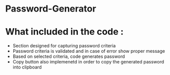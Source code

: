 # Password-Generator

# What included in the code :

- Section designed for capturing password criteria
- Password criteria is validated and in case of error show proper message
- Based on selected criteria, code generates password
- Copy button also implemenetd in order to copy the generated password into clipboard 

